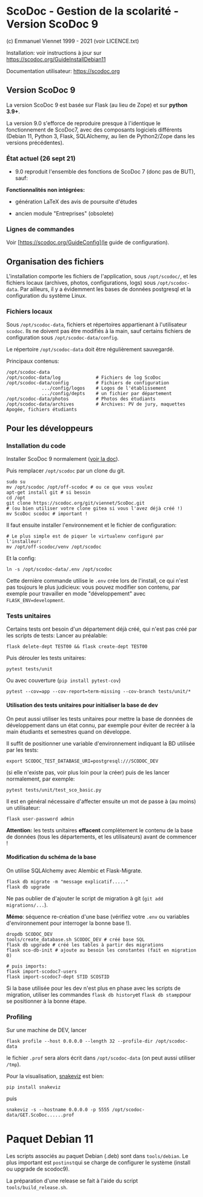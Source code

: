 
#            ScoDoc - Gestion de la scolarité - Version ScoDoc 9

(c) Emmanuel Viennet 1999 - 2021 (voir LICENCE.txt)

Installation: voir instructions à jour sur <https://scodoc.org/GuideInstallDebian11>

Documentation utilisateur: <https://scodoc.org>

## Version ScoDoc 9

La version ScoDoc 9 est basée sur Flask (au lieu de Zope) et sur 
**python 3.9+**. 

La version 9.0 s'efforce de reproduire presque à l'identique le fonctionnement 
de ScoDoc7, avec des composants logiciels différents (Debian 11, Python 3,
Flask, SQLAlchemy, au lien de Python2/Zope dans les versions précédentes).



### État actuel (26 sept 21)

 - 9.0 reproduit l'ensemble des fonctions de ScoDoc 7 (donc pas de BUT), sauf:

**Fonctionnalités non intégrées:**
 
 - génération LaTeX des avis de poursuite d'études

 - ancien module "Entreprises" (obsolete)

 
### Lignes de commandes

Voir [https://scodoc.org/GuideConfig](le guide de configuration).


## Organisation des fichiers

L'installation comporte les fichiers de l'application, sous `/opt/scodoc/`, et
les fichiers locaux (archives, photos, configurations, logs) sous
`/opt/scodoc-data`. Par ailleurs, il y a évidemment les bases de données
postgresql et la configuration du système Linux. 

### Fichiers locaux
Sous `/opt/scodoc-data`, fichiers et répertoires appartienant à l'utilisateur `scodoc`. 
Ils ne doivent pas être modifiés à la main, sauf certains fichiers de configuration sous 
`/opt/scodoc-data/config`.

Le répertoire `/opt/scodoc-data` doit être régulièrement sauvegardé.

Principaux contenus:

    /opt/scodoc-data
    /opt/scodoc-data/log             # Fichiers de log ScoDoc
    /opt/scodoc-data/config          # Fichiers de configuration
                 .../config/logos    # Logos de l'établissement
                 .../config/depts    # un fichier par département
    /opt/scodoc-data/photos          # Photos des étudiants
    /opt/scodoc-data/archives        # Archives: PV de jury, maquettes Apogée, fichiers étudiants

## Pour les développeurs

### Installation du code

Installer ScoDoc 9 normalement ([voir la doc](https://scodoc.org/GuideInstallDebian11)).

Puis remplacer `/opt/scodoc` par un clone du git. 

    sudo su
    mv /opt/scodoc /opt/off-scodoc # ou ce que vous voulez
    apt-get install git # si besoin
    cd /opt
    git clone https://scodoc.org/git/viennet/ScoDoc.git
    # (ou bien utiliser votre clone gitea si vous l'avez déjà créé !)
    mv ScoDoc scodoc # important !
    
Il faut ensuite installer l'environnement et le fichier de configuration:

    # Le plus simple est de piquer le virtualenv configuré par l'installeur:
    mv /opt/off-scodoc/venv /opt/scodoc

Et la config:

    ln -s /opt/scodoc-data/.env /opt/scodoc

Cette dernière commande utilise le `.env` crée lors de l'install, ce qui
n'est pas toujours le plus judicieux: vous pouvez modifier son contenu, par
exemple pour travailler en mode "développement" avec `FLASK_ENV=development`.

### Tests unitaires

Certains tests ont besoin d'un département déjà créé, qui n'est pas créé par les 
scripts de tests:
Lancer au préalable:

    flask delete-dept TEST00 && flask create-dept TEST00

Puis dérouler les tests unitaires:

    pytest tests/unit

Ou avec couverture (`pip install pytest-cov`)

    pytest --cov=app --cov-report=term-missing --cov-branch tests/unit/*


#### Utilisation des tests unitaires pour initialiser la base de dev
On peut aussi utiliser les tests unitaires pour mettre la base 
de données de développement dans un état connu, par exemple pour éviter de
recréer à la main étudiants et semestres quand on développe. 

Il suffit de positionner une variable d'environnement indiquant la BD utilisée par les tests:

    export SCODOC_TEST_DATABASE_URI=postgresql:///SCODOC_DEV

(si elle n'existe pas, voir plus loin pour la créer) puis de les lancer
normalement, par exemple: 

    pytest tests/unit/test_sco_basic.py

Il est en général nécessaire d'affecter ensuite un mot de passe à (au moins) 
un utilisateur:

    flask user-password admin

**Attention:** les tests unitaires **effacent** complètement le contenu de la
base de données (tous les départements, et les utilisateurs) avant de commencer !

#### Modification du schéma de la base

On utilise SQLAlchemy avec Alembic et Flask-Migrate.

    flask db migrate -m "message explicatif....."
    flask db upgrade

Ne pas oublier de d'ajouter le script de migration à git (`git add migrations/...`).

**Mémo**: séquence re-création d'une base (vérifiez votre `.env`
ou variables d'environnement pour interroger la bonne base !).

    dropdb SCODOC_DEV
    tools/create_database.sh SCODOC_DEV # créé base SQL
    flask db upgrade # créé les tables à partir des migrations
    flask sco-db-init # ajoute au besoin les constantes (fait en migration 0)
    
    # puis imports:
    flask import-scodoc7-users
    flask import-scodoc7-dept STID SCOSTID

Si la base utilisée pour les dev n'est plus en phase avec les scripts de
migration, utiliser les commandes `flask db history`et `flask db stamp`pour se
positionner à la bonne étape.

### Profiling

Sur une machine de DEV, lancer

    flask profile --host 0.0.0.0 --length 32 --profile-dir /opt/scodoc-data

le fichier `.prof` sera alors écrit dans `/opt/scodoc-data` (on peut aussi utiliser `/tmp`).

Pour la visualisation, [snakeviz](https://jiffyclub.github.io/snakeviz/) est bien:

    pip install snakeviz

puis 

    snakeviz -s --hostname 0.0.0.0 -p 5555 /opt/scodoc-data/GET.ScoDoc......prof 



# Paquet Debian 11

Les scripts associés au paquet Debian (.deb) sont dans `tools/debian`. Le plus
important est `postinst`qui se charge de configurer le système (install ou
upgrade de scodoc9).

La préparation d'une release se fait à l'aide du script
`tools/build_release.sh`. 

